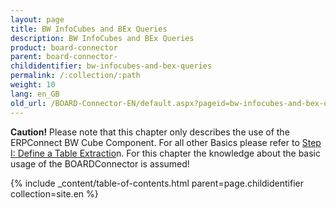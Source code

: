 ```yaml
---
layout: page
title: BW InfoCubes and BEx Queries
description: BW InfoCubes and BEx Queries
product: board-connector
parent: board-connector-
childidentifier: bw-infocubes-and-bex-queries
permalink: /:collection/:path
weight: 10
lang: en_GB
old_url: /BOARD-Connector-EN/default.aspx?pageid=bw-infocubes-and-bex-queries
---
```


**Caution!** Please note that this chapter only describes the use of the ERPConnect BW Cube Component. For all other Basics please refer to [Step I: Define a Table Extractio]()n. For this chapter the knowledge about the basic usage of  the BOARDConnector is assumed! 

{% include _content/table-of-contents.html parent=page.childidentifier collection=site.en %}
